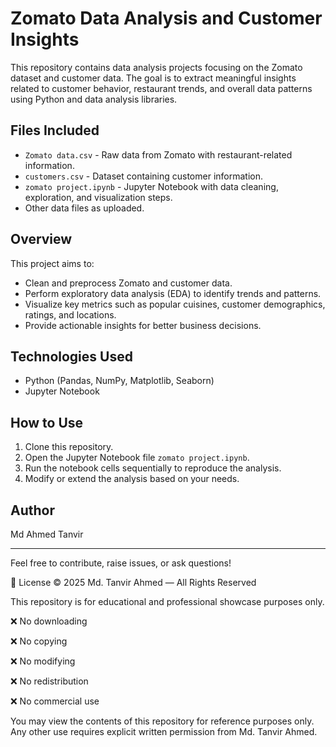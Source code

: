 # Zomato Data Analysis and Customer Insights

This repository contains data analysis projects focusing on the Zomato dataset and customer data. The goal is to extract meaningful insights related to customer behavior, restaurant trends, and overall data patterns using Python and data analysis libraries.

## Files Included
- `Zomato data.csv` - Raw data from Zomato with restaurant-related information.
- `customers.csv` - Dataset containing customer information.
- `zomato project.ipynb` - Jupyter Notebook with data cleaning, exploration, and visualization steps.
- Other data files as uploaded.

## Overview
This project aims to:
- Clean and preprocess Zomato and customer data.
- Perform exploratory data analysis (EDA) to identify trends and patterns.
- Visualize key metrics such as popular cuisines, customer demographics, ratings, and locations.
- Provide actionable insights for better business decisions.

## Technologies Used
- Python (Pandas, NumPy, Matplotlib, Seaborn)
- Jupyter Notebook

## How to Use
1. Clone this repository.
2. Open the Jupyter Notebook file `zomato project.ipynb`.
3. Run the notebook cells sequentially to reproduce the analysis.
4. Modify or extend the analysis based on your needs.

## Author
Md Ahmed Tanvir

---

Feel free to contribute, raise issues, or ask questions!


📄 License
© 2025 Md. Tanvir Ahmed — All Rights Reserved

This repository is for educational and professional showcase purposes only.

❌ No downloading

❌ No copying

❌ No modifying

❌ No redistribution

❌ No commercial use

You may view the contents of this repository for reference purposes only.
Any other use requires explicit written permission from Md. Tanvir Ahmed.
